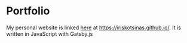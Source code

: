 # Portfolio

My personal website is linked [here](https://iriskotsinas.github.io/) at https://iriskotsinas.github.io/. It is written in JavaScript with Gatsby.js
